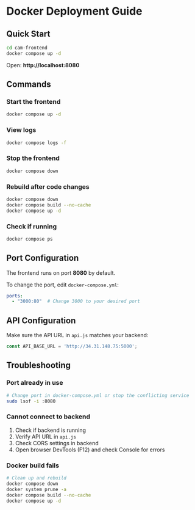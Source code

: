 # Docker Deployment Guide

## Quick Start

```bash
cd cam-frontend
docker compose up -d
```

Open: **http://localhost:8080**

## Commands

### Start the frontend
```bash
docker compose up -d
```

### View logs
```bash
docker compose logs -f
```

### Stop the frontend
```bash
docker compose down
```

### Rebuild after code changes
```bash
docker compose down
docker compose build --no-cache
docker compose up -d
```

### Check if running
```bash
docker compose ps
```

## Port Configuration

The frontend runs on port **8080** by default.

To change the port, edit `docker-compose.yml`:
```yaml
ports:
  - "3000:80"  # Change 3000 to your desired port
```

## API Configuration

Make sure the API URL in `api.js` matches your backend:
```javascript
const API_BASE_URL = 'http://34.31.148.75:5000';
```

## Troubleshooting

### Port already in use
```bash
# Change port in docker-compose.yml or stop the conflicting service
sudo lsof -i :8080
```

### Cannot connect to backend
1. Check if backend is running
2. Verify API URL in `api.js`
3. Check CORS settings in backend
4. Open browser DevTools (F12) and check Console for errors

### Docker build fails
```bash
# Clean up and rebuild
docker compose down
docker system prune -a
docker compose build --no-cache
docker compose up -d
```

